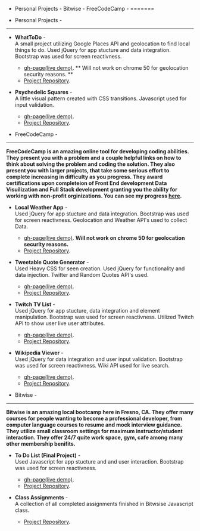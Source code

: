 - Personal Projects - Bitwise - FreeCodeCamp -
=======

- Personal Projects -
-----------

  * **WhatToDo** -   
  A small project utilizing Google Places API and geolocation to find local things to do. Used jQuery for app stucture and data integration. Bootstrap was used for screen reactivness.  
	  * [gh-page(live demo)](http://TrevorTuchten.github.io/personalProjects/whatodo/). ** Will not work on chrome 50 for geolocation security reasons. ** 
	  * [Project Repository](https://github.com/TrevorTuchten/TrevorTuchten.github.io/tree/master/personalProjects/whatodo).


  * **Psychedelic Squares** -   
  A little visual pattern created with CSS transitions. Javascript used for input validation.  
	  * [gh-page(live demo)](http://TrevorTuchten.github.io/personalProjects/phsycSq/).  
	  * [Project Repository](https://github.com/TrevorTuchten/TrevorTuchten.github.io/tree/master/personalProjects/phsycSq).


- FreeCodeCamp -
-----------

 **FreeCodeCamp is an amazing online tool for developing coding abilities. They present you with a problem and a couple helpful links on how to think about solving the problem and coding the solution. They also present you with larger projects, that take some serious effort to complete increasing in difficulty as you progress. They award certifications upon completeion of Front End development Data Visuilization and Full Stack development granting you the ability for working with non-profit orginizations. You can see my progress [here](https://www.freecodecamp.com/trevortuchten).**  
  * **Local Weather App** -   
  Used jQuery for app stucture and data integration. Bootstrap was used for screen reactivness. Geolocation and Weather API's used to collect Data.  
	  * [gh-page(live demo)](http://TrevorTuchten.github.io/freeCodeCampProjects/codeCampWeatherApp/). **Will not work on chrome 50 for geolocation security reasons.**   
	  * [Project Repository](https://github.com/TrevorTuchten/TrevorTuchten.github.io/tree/master/freeCodeCampProjects/codeCampWeatherApp).


  * **Tweetable Quote Generator** -   
  Used Heavy CSS for seen creation. Used jQuery for functionality and data injection. Twitter and Random Quotes API's used.  
	  * [gh-page(live demo)](http://TrevorTuchten.github.io/freeCodeCampProjects/codeCampQuoteGen/).  
	  * [Project Repository](https://github.com/TrevorTuchten/TrevorTuchten.github.io/tree/master/freeCodeCampProjects/codeCampQuoteGen).


  * **Twitch TV List** -   
  Used jQuery for app stucture, data integration and element manipulation. Bootstrap was used for screen reactivness. Utilized Twitch API to show user live user attributes.  
	  * [gh-page(live demo)](http://TrevorTuchten.github.io/freeCodeCampProjects/codeCampTwitchtv/).  
	  * [Project Repository](https://github.com/TrevorTuchten/TrevorTuchten.github.io/tree/master/freeCodeCampProjects/codeCampTwitchtv).


  * **Wikipedia Viewer** -   
  Used jQuery for data integration and user input validation. Bootstrap was used for screen reactivness. Wiki API used for live search.  
	  * [gh-page(live demo)](http://TrevorTuchten.github.io/freeCodeCampProjects/codeCampWikiViewer/).  
	  * [Project Repository](https://github.com/TrevorTuchten/TrevorTuchten.github.io/tree/master/freeCodeCampProjects/codeCampWikiViewer).


- Bitwise -
-----------

**Bitwise is an amazing local bootcamp here in Fresno, CA. They offer many courses for people wanting to become a professional developer, from computer language courses to resume and mock interview guidance. They utilize small classroom settings for maximum instructor/student interaction. They offer 24/7 quite work space, gym, cafe among many other membership benifits.**
* **To Do List (Final Project)** -   
   Used Javascript for app stucture and and user interaction. Bootstrap was used for screen reactivness.  
	* [gh-page(live demo)](http://TrevorTuchten.github.io/bitwise/ToDoApp/). 
	* [Project Repository](https://github.com/TrevorTuchten/TrevorTuchten.github.io/tree/master/bitwise/ToDoApp).


* **Class Assignments** -   
A collection of all completed assignments finished in Bitwsise Javascript class.    
  * [Project Repository](https://github.com/TrevorTuchten/TrevorTuchten.github.io/tree/master/bitwise/classAssignments).
